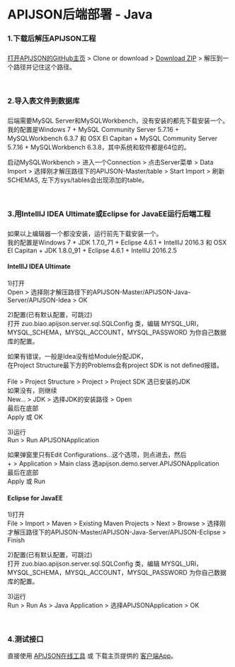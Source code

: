 # APIJSON后端部署 - Java

### 1.下载后解压APIJSON工程<h3/>

[打开APIJSON的GitHub主页](https://github.com/TommyLemon/APIJSON) &gt; Clone or download &gt; [Download ZIP](https://github.com/TommyLemon/APIJSON/archive/master.zip) &gt; 解压到一个路径并记住这个路径。

<br />

### 2.导入表文件到数据库<h3/>

后端需要MySQL Server和MySQLWorkbench，没有安装的都先下载安装一个。<br />
我的配置是Windows 7 + MySQL Community Server 5.7.16 + MySQLWorkbench 6.3.7 和 OSX EI Capitan + MySQL Community Server 5.7.16 + MySQLWorkbench 6.3.8，其中系统和软件都是64位的。

启动MySQLWorkbench &gt; 进入一个Connection &gt; 点击Server菜单 &gt; Data Import &gt; 选择刚才解压路径下的APIJSON-Master/table &gt; Start Import &gt; 刷新SCHEMAS, 左下方sys/tables会出现添加的table。

<br />

### 3.用IntellIJ IDEA Ultimate或Eclipse for JavaEE运行后端工程<h3/>

如果以上编辑器一个都没安装，运行前先下载安装一个。<br />
我的配置是Windows 7 + JDK 1.7.0_71 + Eclipse 4.6.1 + IntellIJ 2016.3 和 OSX EI Capitan + JDK 1.8.0_91 + Eclipse 4.6.1 + IntellIJ 2016.2.5


#### IntellIJ IDEA Ultimate

1)打开<br />
Open > 选择刚才解压路径下的APIJSON-Master/APIJSON-Java-Server/APIJSON-Idea > OK

2)配置(已有默认配置，可跳过)<br />
打开 zuo.biao.apijson.server.sql.SQLConfig 类，编辑 MYSQL_URI，MYSQL_SCHEMA，MYSQL_ACCOUNT，MYSQL_PASSWORD 为你自己数据库的配置。 <br />

如果有错误，一般是Idea没有给Module分配JDK， <br />
在Project Structure最下方的Problems会有project SDK is not defined报错。 <br /><br />
File > Project Structure > Project > Project SDK 选已安装的JDK <br />
如果没有，则继续 <br />
New... > JDK > 选择JDK的安装路径 > Open <br />
最后在底部 <br />
Apply 或 OK <br />

3)运行<br />
Run > Run APIJSONApplication <br />

如果弹窗里只有Edit Configurations...这个选项，则点进去，然后 <br />
\+ > Application > Main class 选apijson.demo.server.APIJSONApplication <br />
最后在底部 <br />
Apply 或 Run <br />


#### Eclipse for JavaEE

1)打开<br />
File > Import > Maven > Existing Maven Projects > Next > Browse > 选择刚才解压路径下的APIJSON-Master/APIJSON-Java-Server/APIJSON-Eclipse > Finish

2)配置(已有默认配置，可跳过)<br />
打开 zuo.biao.apijson.server.sql.SQLConfig 类，编辑 MYSQL_URI，MYSQL_SCHEMA，MYSQL_ACCOUNT，MYSQL_PASSWORD 为你自己数据库的配置。

3)运行<br />
Run > Run As > Java Application > 选择APIJSONApplication > OK

<br />

### 4.测试接口<br />
直接使用 [APIJSON在线工具](http://39.108.143.172/) 或 下载主页提供的 [客户端App](https://github.com/TommyLemon/APIJSON)。

<br />
